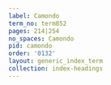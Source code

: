 ```yaml
---
label: Camondo
term_no: term852
pages: 214|254
no_spaces: Camondo
pid: camondo
order: '0132'
layout: generic_index_term
collection: index-headings
---
```

